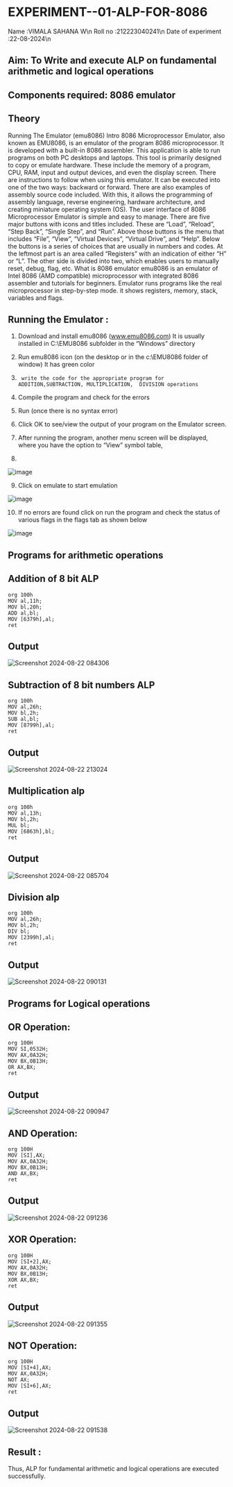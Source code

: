 # EXPERIMENT--01-ALP-FOR-8086
Name :VIMALA SAHANA W\n
Roll no :212223040241\n
Date of experiment :22-08-2024\n





## Aim: To Write and execute ALP on fundamental arithmetic and logical operations
## Components required: 8086  emulator 
## Theory 
Running The Emulator (emu8086) Intro 8086 Microprocessor Emulator, also known as EMU8086, is an emulator of the program 8086 microprocessor. It is developed with a built-in 8086 assembler. This application is able to run programs on both PC desktops and laptops. This tool is primarily designed to copy or emulate hardware. These include the memory of a program, CPU, RAM, input and output devices, and even the display screen. There are instructions to follow when using this emulator. It can be executed into one of the two ways: backward or forward. There are also examples of assembly source code included. With this, it allows the programming of assembly language, reverse engineering, hardware architecture, and creating miniature operating system (OS). The user interface of 8086 Microprocessor Emulator is simple and easy to manage. There are five major buttons with icons and titles included. These are “Load”, “Reload”, “Step Back”, “Single Step”, and “Run”. Above those buttons is the menu that includes “File”, “View”, “Virtual Devices”, “Virtual Drive”, and “Help”. Below the buttons is a series of choices that are usually in numbers and codes. At the leftmost part is an area called “Registers” with an indication of either “H” or “L”. The other side is divided into two, which enables users to manually reset, debug, flag, etc. What is 8086 emulator emu8086 is an emulator of Intel 8086 (AMD compatible) microprocessor with integrated 8086 assembler and tutorials for beginners. Emulator runs programs like the real microprocessor in step-by-step mode. it shows registers, memory, stack, variables and flags.


 ## Running the Emulator :
1.	Download and install emu8086 (www.emu8086.com) It is usually installed in C:\EMU8086 subfolder in the “Windows” directory
2.	  Run  emu8086 icon (on the desktop or in the c:\EMU8086 folder of window) It has green color 
 
 
3.		write the code for the appropriate program for ADDITION,SUBTRACTION, MULTIPLICATION,  DIVISION operations 

4.	 Compile the program and check for the errors 
5.	Run (once there is no syntax error) 

6.	Click OK to see/view the output of your program on the Emulator screen. 


7.	After running the program, another menu screen will be displayed, where you have the option to “View” symbol table,
8.	 


![image](https://user-images.githubusercontent.com/36288975/189273263-d65baae9-4b8f-4723-afb3-c0ffa4052b04.png)











9.	Click on emulate to start emulation 








![image](https://user-images.githubusercontent.com/36288975/189273273-9bb36ec1-e2e8-4892-8d35-37707332bfdc.png)








10.	If no errors are found click on run the program and check the status of various flags in the flags tab as shown below 






![image](https://user-images.githubusercontent.com/36288975/189273277-113a2a33-4a40-4ff8-95a5-ecd3a1f504fe.png)







## Programs for arithmetic  operations

## Addition  of 8 bit ALP 
```
org 100h
MOV al,11h;
MOV bl,20h;
ADD al,bl;
MOV [6379h],al;
ret
```


## Output 

![Screenshot 2024-08-22 084306](https://github.com/user-attachments/assets/4e269452-b730-4aec-97fb-b3e236590a90)

 
## Subtraction   of 8 bit numbers  ALP 
 ```
org 100h
MOV al,26h;
MOV bl,2h;
SUB al,bl;
MOV [8799h],al;
ret
```

## Output
![Screenshot 2024-08-22 213024](https://github.com/user-attachments/assets/8100f162-4f58-4cde-b210-a59d553f4748)

## Multiplication alp 
```
org 100h
MOV al,13h;
MOV bl,2h;
MUL bl;
MOV [6863h],bl;
ret
```
 ## Output  
![Screenshot 2024-08-22 085704](https://github.com/user-attachments/assets/31f10b17-f67e-4ddc-be47-74cb0e9af905)


## Division alp 
```
org 100h
MOV al,26h;
MOV bl,2h;
DIV bl;
MOV [2399h],al;
ret
```

## Output  
![Screenshot 2024-08-22 090131](https://github.com/user-attachments/assets/1d383921-6bed-427c-97ae-87174004c198)

## Programs for Logical  operations
## OR Operation:
```
org 100H
MOV SI,0532H;
MOV AX,0A32H;
MOV BX,0B13H;
OR AX,BX;
ret
```

## Output
![Screenshot 2024-08-22 090947](https://github.com/user-attachments/assets/0a7b9478-bf16-4073-8685-84d3030940c4)

## AND Operation:
```
org 100H
MOV [SI],AX;
MOV AX,0A32H;
MOV BX,0B13H;
AND AX,BX;
ret
```

## Output
![Screenshot 2024-08-22 091236](https://github.com/user-attachments/assets/c270a417-6feb-4875-968f-7531d3475440)

## XOR Operation:
```
org 100H
MOV [SI+2],AX;
MOV AX,0A32H;
MOV BX,0B13H;
XOR AX,BX;
ret
```

## Output
![Screenshot 2024-08-22 091355](https://github.com/user-attachments/assets/28d3448a-9b7c-457a-8fc3-2f33d03e2c07)



## NOT Operation:

```
org 100H
MOV [SI+4],AX;
MOV AX,0A32H;
NOT AX;
MOV [SI+6],AX;
ret
```
## Output

![Screenshot 2024-08-22 091538](https://github.com/user-attachments/assets/612bb5a4-0c67-4325-8c57-d9c17b6775b8)

## Result :
 
Thus, ALP for fundamental arithmetic and logical operations are executed successfully.







